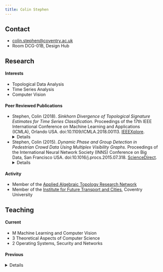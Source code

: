 ```yaml
---
title: Colin Stephen
---
```


## Contact

- [colin.stephen@coventry.ac.uk](mailto:colin.stephen@coventry.ac.uk)
- Room DCG-01B, Design Hub

## Research

#### Interests

- Topological Data Analysis
- Time Series Analysis
- Computer Vision

#### Peer Reviewed Publications

- Stephen, Colin (2018). _Sinkhorn Divergence of Topological Signature Estimates for Time Series Classification._ Proceedings of the 17th IEEE International Conference on Machine Learning and Applications (ICMLA), Orlando USA. doi:10.1109/ICMLA.2018.00113. [IEEEXplore](https://ieeexplore.ieee.org/abstract/document/8614138). <details> **Abstract:** Distinguishing between classes of time series sampled from dynamic systems is a common challenge in systems and control engineering, for example in the context of health monitoring, fault detection, and quality control. The challenge is increased when no underlying model of a system is known, measurement noise is present, and long signals need to be interpreted. In this paper we address these issues with a new non parametric classifier based on topological signatures. Our model learns classes as weighted kernel density estimates (KDEs) over persistent homology diagrams and predicts new trajectory labels using Sinkhorn divergences on the space of diagram KDEs to quantify proximity. We show that this approach accurately discriminates between states of chaotic systems that are close in parameter space, and its performance is robust to noise. <br/><br/></details>
- Stephen, Colin (2015). _Dynamic Phase and Group Detection in Pedestrian Crowd Data Using Multiplex Visibility Graphs._ Proceedings of the International Neural Network Society (INNS) Conference on Big Data, San Francisco USA. doi:10.1016/j.procs.2015.07.318. [ScienceDirect](http://www.sciencedirect.com/science/article/pii/S1877050915018219). <details> **Abstract:** We study pedestrian crowd dynamics and the detection of groups in a scene. We propose a novel method to analyse pedestrian trajectories by translating them to multiplex networks, whose properties can be studied using the tools of graph theory. Our results show that simple measures on the resulting multiplex graphs accurately reflect both the global dynamics and local clustering within scenes. <br/><br/></details>

#### Activity

- Member of the [Applied Algebraic Topology Research Network](https://topology.ima.umn.edu/)
- Member of the [Institute for Future Transport and Cities](https://www.coventry.ac.uk/research/areas-of-research/institute-for-future-transport-and-cities/), Coventry University

## Teaching

#### Current

- M Machine Learning and Computer Vision
- 3 Theoretical Aspects of Computer Science
- 2 Operating Systems, Security and Networks

#### Previous

<details>

*Coventry University*

- M Internet Systems Development
- 3 Open Source Development
- 3 Web API Development
- 2 Software Engineering
- 2 Data and Information Retrieval
- 2 Programming, Algorithms, and Data Structures
- 2 Developing the Modern Web
- 1 Computer Architecture and Networks
- 1 Current Technologies
- 1 Logic and Sets
- 1 Introduction to Computing

*London School of Economics*

- M/3/2 Set Theory and Further Logic
- 1 Logic
</details>
